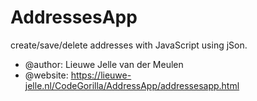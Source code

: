 # AddressesApp
create/save/delete addresses with JavaScript using jSon.

 * @author: Lieuwe Jelle van der Meulen
 * @website: https://lieuwe-jelle.nl/CodeGorilla/AddressApp/addressesapp.html
